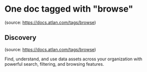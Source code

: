# One doc tagged with "browse"
(source: https://docs.atlan.com/tags/browse)



## Discovery
(source: https://docs.atlan.com/tags/browse)

Find, understand, and use data assets across your organization with powerful search, filtering, and browsing features.
